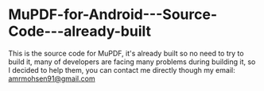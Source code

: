 MuPDF-for-Android---Source-Code---already-built
===============================================

This is the source code for MuPDF, it's already built so no need to try to build it, many of developers are facing many problems during building it, so I decided to help them, you can contact me directly though my email: amrmohsen91@gmail.com
